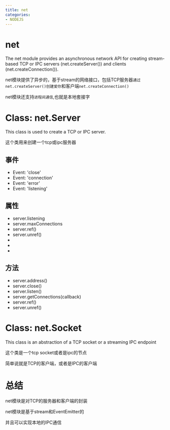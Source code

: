 ```yaml
---
title: net
categories:
- NODEJS
---
```

# net

The net module provides an asynchronous network API for creating stream-based TCP or IPC servers (net.createServer()) and clients (net.createConnection()).

net模块提供了异步的，基于stream的网络接口，包括TCP服务器`通过net.createServer()创建爱你`和客户端`net.createConnection()`

net模块还支持`进程间通信`,也就是本地套接字

# Class: net.Server

This class is used to create a TCP or IPC server.

这个类用来创建一个tcp或ipc服务器

## 事件

- Event: 'close'
- Event: 'connection'
- Event: 'error'
- Event: 'listening'


## 属性
- server.listening
- server.maxConnections
- server.ref()
- server.unref()
- 
- 
- 
## 方法
- server.address()
- server.close()
- server.listen()
- server.getConnections(callback)
- server.ref()
- server.unref()


# Class: net.Socket

This class is an abstraction of a TCP socket or a streaming IPC endpoint 

这个类是一个tcp socket或者是ipc的节点

简单说就是TCP的客户端，或者是IPC的客户端


# 总结

net模块是对TCP的服务器和客户端的封装

net模块是基于stream和EventEmitter的

并且可以实现本地的IPC通信

